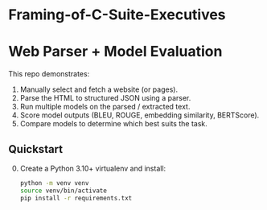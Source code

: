 # Framing-of-C-Suite-Executives
# Web Parser + Model Evaluation

This repo demonstrates:
1. Manually select and fetch a website (or pages).
2. Parse the HTML to structured JSON using a parser.
3. Run multiple models on the parsed / extracted text.
4. Score model outputs (BLEU, ROUGE, embedding similarity, BERTScore).
5. Compare models to determine which best suits the task.

## Quickstart
0. Create a Python 3.10+ virtualenv and install:
   ```bash
   python -m venv venv
   source venv/bin/activate
   pip install -r requirements.txt
